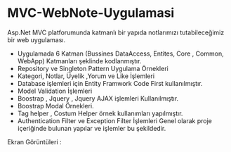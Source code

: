 # MVC-WebNote-Uygulamasi
Asp.Net MVC platforumunda katmanlı bir yapıda notlarımızı tutabileceğimiz bir web uygulaması.
* Uygulamada 6 Katman (Bussines DataAccess, Entites, Core , Common, WebApp) Katmanları şeklinde kodlanmıştır.
* Repository ve Singleton Pattern Uygulama Örnekleri
* Kategori, Notlar, Üyelik ,Yorum ve Like İşlemleri
* Database işlemleri için Entity Framwork Code First kullanılmıştır.
* Model Validation İşlemleri 
* Boostrap , Jquery , Jquery AJAX işlemleri Kullanılmıştır.
* Boostrap Modal Örnekleri.
* Tag helper , Costum Helper örnek kullanımları yapılmıştır.
* Authentication Filter ve Exception Filter İşlemleri
Genel olarak proje içeriğinde bulunan yapılar ve işlemler bu şekildedir.

Ekran Görüntüleri : 


